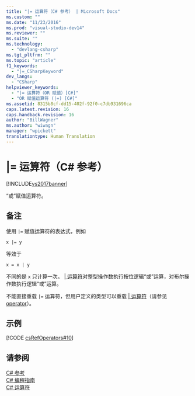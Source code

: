 ```yaml
---
title: "|= 运算符（C# 参考） | Microsoft Docs"
ms.custom: ""
ms.date: "11/23/2016"
ms.prod: "visual-studio-dev14"
ms.reviewer: ""
ms.suite: ""
ms.technology: 
  - "devlang-csharp"
ms.tgt_pltfrm: ""
ms.topic: "article"
f1_keywords: 
  - "|=_CSharpKeyword"
dev_langs: 
  - "CSharp"
helpviewer_keywords: 
  - "|= 运算符（OR 赋值）[C#]"
  - "OR 赋值运算符 (|=) [C#]"
ms.assetid: 8315b8cf-dd15-402f-92f0-c7db931696ca
caps.latest.revision: 16
caps.handback.revision: 16
author: "BillWagner"
ms.author: "wiwagn"
manager: "wpickett"
translationtype: Human Translation
---
```

# |= 运算符（C# 参考）
[!INCLUDE[vs2017banner](../../../csharp/includes/vs2017banner.md)]

“或”赋值运算符。  
  
## 备注  
 使用 `|=` 赋值运算符的表达式，例如  
  
```  
x |= y  
```  
  
 等效于  
  
```  
x = x | y  
```  
  
 不同的是 `x` 只计算一次。  [&#124; 运算符](../../../csharp/language-reference/operators/or-operator.md)对整型操作数执行按位逻辑“或”运算，对布尔操作数执行逻辑“或”运算。  
  
 不能直接重载 `|=` 运算符，但用户定义的类型可以重载 [&#124; 运算符](../../../csharp/language-reference/operators/or-operator.md)（请参见 [operator](../../../csharp/language-reference/keywords/operator.md)）。  
  
## 示例  
 [!CODE [csRefOperators#10](../CodeSnippet/VS_Snippets_VBCSharp/csrefOperators#10)]  
  
## 请参阅  
 [C\# 参考](../../../csharp/language-reference/index.md)   
 [C\# 编程指南](../../../csharp/programming-guide/index.md)   
 [C\# 运算符](../../../csharp/language-reference/operators/index.md)